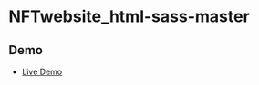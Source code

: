 # NFTwebsite_html-sass-master
## Demo
* [Live Demo](https://www.amrsayed.me/NFTwebsite_html-sass-master/)
